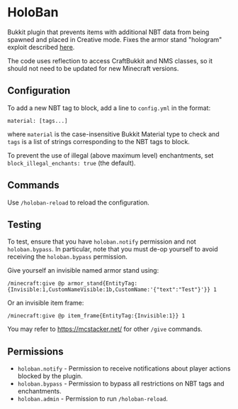 HoloBan
=======
Bukkit plugin that prevents items with additional NBT data from being spawned and placed in Creative mode. Fixes
the armor stand "hologram" exploit described [here](https://www.spigotmc.org/threads/player-created-holograms-new-exploit-1-10-2.190846/).

The code uses reflection to access CraftBukkit and NMS classes, so it should not
need to be updated for new Minecraft versions.


Configuration
-------------
To add a new NBT tag to block, add a line to `config.yml` in the format:
```
material: [tags...]
```
where `material` is the case-insensitive Bukkit Material type to check and `tags`
is a list of strings corresponding to the NBT tags to block.

To prevent the use of illegal (above maximum level) enchantments, set 
`block_illegal_enchants: true` (the default).


Commands
--------
Use `/holoban-reload` to reload the configuration.


Testing
-------
To test, ensure that you have `holoban.notify` permission and not `holoban.bypass`.
In particular, note that you must de-op yourself to avoid receiving the 
`holoban.bypass` permission.

Give yourself an invisible named armor stand using:

    /minecraft:give @p armor_stand{EntityTag:{Invisible:1,CustomNameVisible:1b,CustomName:'{"text":"Test"}'}} 1

Or an invisible item frame:

    /minecraft:give @p item_frame{EntityTag:{Invisible:1}} 1

You may refer to <https://mcstacker.net/> for other `/give` commands.


Permissions
-----------
 * `holoban.notify` - Permission to receive notifications about player actions
   blocked by the plugin.
 * `holoban.bypass` - Permission to bypass all restrictions on NBT tags and
   enchantments.
 * `holoban.admin` - Permission to run `/holoban-reload`.
